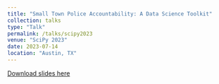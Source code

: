```yaml
---
title: "Small Town Police Accountability: A Data Science Toolkit"
collection: talks
type: "Talk"
permalink: /talks/scipy2023
venue: "SciPy 2023"
date: 2023-07-14
location: "Austin, TX"
---
```


[Download slides here](files/SciPy_2023.pdf)
